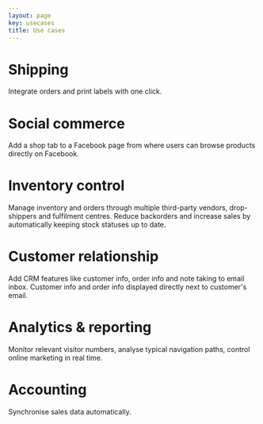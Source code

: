 ```yaml
---
layout: page
key: usecases
title: Use cases
---
```


# Shipping
Integrate orders and print labels with one click.

# Social commerce
Add a shop tab to a Facebook page from where users can browse products directly on Facebook.

# Inventory control
Manage inventory and orders through multiple third-party vendors, drop-shippers and fulfilment centres. Reduce backorders and increase sales by automatically keeping stock statuses up to date.

# Customer relationship
Add CRM features like customer info, order info and note taking to email inbox. Customer info and order info displayed directly next to customer's email.

# Analytics & reporting
Monitor relevant visitor numbers, analyse typical navigation paths, control online marketing in real time.

# Accounting
Synchronise sales data automatically.
